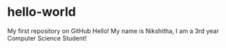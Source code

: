 # hello-world
My first repository on GitHub
Hello! My name is Nikshitha, I am a 3rd year Computer Science Student! 
